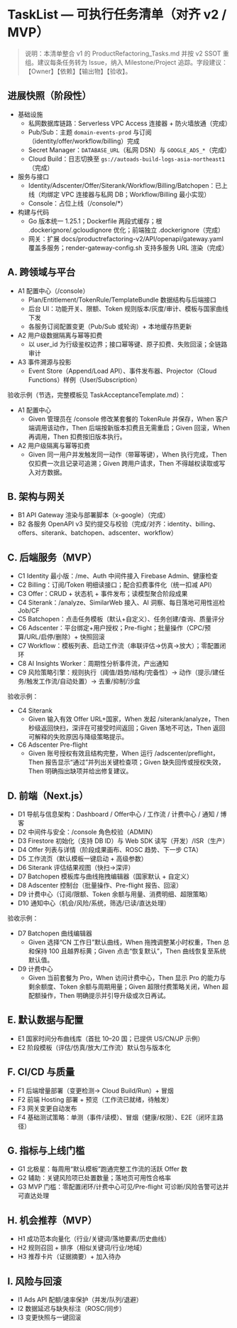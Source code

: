 # TaskList — 可执行任务清单（对齐 v2 / MVP）

> 说明：本清单整合 v1 的 ProductRefactoring_Tasks.md 并按 v2 SSOT 重组。建议每条任务转为 Issue，纳入 Milestone/Project 追踪。字段建议：【Owner】【依赖】【输出物】【验收】。

## 进展快照（阶段性）
- 基础设施
  - 私网数据库链路：Serverless VPC Access 连接器 + 防火墙放通（完成）
  - Pub/Sub：主题 `domain-events-prod` 与订阅（identity/offer/workflow/billing）完成
  - Secret Manager：`DATABASE_URL`（私网 DSN）与 `GOOGLE_ADS_*`（完成）
  - Cloud Build：日志切换至 `gs://autoads-build-logs-asia-northeast1`（完成）
- 服务与接口
  - Identity/Adscenter/Offer/Siterank/Workflow/Billing/Batchopen：已上线（均绑定 VPC 连接器与私网 DB；Workflow/Billing 最小实现）
  - Console：占位上线（/console/*）
- 构建与代码
  - Go 版本统一 1.25.1；Dockerfile 两段式缓存；根 .dockerignore/.gcloudignore 优化；前端独立 .dockerignore（完成）
  - 网关：扩展 docs/productrefactoring-v2/API/openapi/gateway.yaml 覆盖多服务；render-gateway-config.sh 支持多服务 URL 渲染（完成）

## A. 跨领域与平台
- A1 配置中心（/console）
  - Plan/Entitlement/TokenRule/TemplateBundle 数据结构与后端接口
  - 后台 UI：功能开关、限额、Token 规则版本/灰度/审计、模板与国家曲线下发
  - 各服务订阅配置变更（Pub/Sub 或轮询）+ 本地缓存热更新
- A2 用户级数据隔离与幂等扣费
  - 以 user_id 为行级鉴权边界；接口幂等键、原子扣费、失败回滚；全链路审计
- A3 事件溯源与投影
  - Event Store（Append/Load API）、事件发布器、Projector（Cloud Functions）样例（User/Subscription）

验收示例（节选，完整模板见 TaskAcceptanceTemplate.md）：
- A1 配置中心
  - Given 管理员在 /console 修改某套餐的 TokenRule 并保存，When 客户端调用该动作，Then 后端按新版本扣费且无需重启；Given 回滚，When 再调用，Then 扣费按旧版本执行。
- A2 用户级隔离与幂等扣费
  - Given 同一用户并发触发同一动作（带幂等键），When 执行完成，Then 仅扣费一次且记录可追溯；Given 跨用户请求，Then 不得越权读取或写入对方数据。

## B. 架构与网关
- B1 API Gateway 渲染与部署脚本（x-google）（完成）
- B2 各服务 OpenAPI v3 契约提交与校验（完成/对齐：identity、billing、offers、siterank、batchopen、adscenter、workflow）

## C. 后端服务（MVP）
- C1 Identity 最小版：/me、Auth 中间件接入 Firebase Admin、健康检查
- C2 Billing：订阅/Token 明细读接口；配合扣费事件化（统一扣减 API）
- C3 Offer：CRUD + 状态机 + 事件发布；读模型聚合阶段成果
- C4 Siterank：/analyze、SimilarWeb 接入、AI 洞察、每日落地可用性巡检 Job/CF
- C5 Batchopen：点击任务模板（默认+自定义）、任务创建/查询、质量评分
- C6 Adscenter：平台绑定+用户授权；Pre-flight；批量操作（CPC/预算/URL/启停/删除）+ 快照回滚
- C7 Workflow：模板列表、启动工作流（串联评估→仿真→放大）；零配置闭环
- C8 AI Insights Worker：周期性分析事件流，产出通知
- C9 风险策略引擎：规则执行（阈值/趋势/结构/完备性）→ 动作（提示/建任务/触发工作流/自动处置）→ 去重/抑制/沙盒

验收示例：
- C4 Siterank
  - Given 输入有效 Offer URL+国家，When 发起 /siterank/analyze，Then 秒级返回快扫，深评在可接受时间返回；Given 落地不可达，Then 返回可解释的失败原因与降级策略提示。
- C6 Adscenter Pre-flight
  - Given 账号授权有效且结构完整，When 运行 /adscenter/preflight，Then 报告显示“通过”并列出关键检查项；Given 缺失回传或授权失效，Then 明确指出缺项并给出修复建议。

## D. 前端（Next.js）
- D1 导航与信息架构：Dashboard / Offer中心 / 工作流 / 计费中心 / 通知 / 博客
- D2 中间件与安全：/console 角色校验（ADMIN）
- D3 Firestore 初始化（支持 DB ID）与 Web SDK 读写（开发）/ISR（生产）
- D4 Offer 列表与详情（阶段成果画布、ROSC 趋势、下一步 CTA）
- D5 工作流页（默认模板一键启动 + 高级参数）
- D6 Siterank 评估结果视图（快扫→深评）
- D7 Batchopen 模板库与曲线拖拽编辑器（国家默认 + 自定义）
- D8 Adscenter 控制台（批量操作、Pre-flight 报告、回滚）
- D9 计费中心（订阅/限额、Token 余额与用量、消费明细、超限策略）
- D10 通知中心（机会/风险/系统，筛选/已读/直达处理）

验收示例：
- D7 Batchopen 曲线编辑器
  - Given 选择“CN 工作日”默认曲线，When 拖拽调整某小时权重，Then 总和保持 100 且越界标黄；Given 点击“恢复默认”，Then 曲线恢复至系统默认值。
- D9 计费中心
  - Given 当前套餐为 Pro，When 访问计费中心，Then 显示 Pro 的能力与剩余额度、Token 余额与周期用量；Given 超限付费策略关闭，When 超配额操作，Then 明确提示并引导升级或次日再试。

## E. 默认数据与配置
- E1 国家时间分布曲线库（首批 10–20 国；已提供 US/CN/JP 示例）
- E2 阶段模板（评估/仿真/放大/工作流）默认包与版本化

## F. CI/CD 与质量
- F1 后端增量部署（变更检测→ Cloud Build/Run）+ 冒烟
- F2 前端 Hosting 部署 + 预览（工作流已就绪，待触发） 
- F3 网关变更自动发布
- F4 基础测试策略：单测（事件/读模）、冒烟（健康/权限）、E2E（闭环主路径）

## G. 指标与上线门槛
- G1 北极星：每周用“默认模板”跑通完整工作流的活跃 Offer 数
- G2 辅助：关键风险项已处置数量；落地页可用性合格率
- G3 MVP 门槛：零配置闭环/计费中心可见/Pre-flight 可诊断/风险告警可达并可直达处理

## H. 机会推荐（MVP）
- H1 成功范本向量化（行业/关键词/落地要素/历史曲线）
- H2 规则召回 + 排序（相似关键词/行业/地域）
- H3 推荐卡片（证据摘要）+ 加入待办

## I. 风险与回滚
- I1 Ads API 配额/速率保护（并发/队列/退避）
- I2 数据延迟与缺失标注（ROSC/同步）
- I3 变更快照与一键回滚
